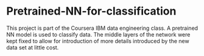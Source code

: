 # Pretrained-NN-for-classification
This project is part of the Coursera IBM data engineering class.  A pretrained NN model is used to classify data.  The middle layers of the network were kept fixed
to allow for introduction of more details introduced by the new data set at little cost.
